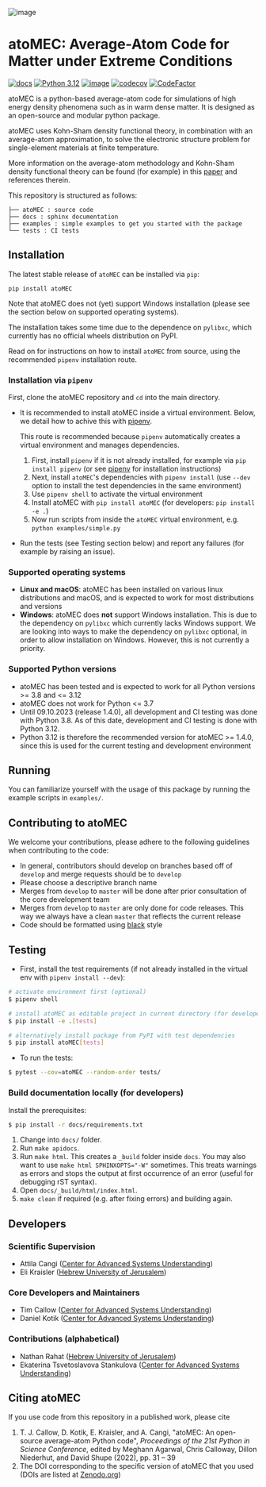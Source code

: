 ![image](https://github.com/atomec-project/atoMEC/blob/develop/docs/source/img/logos/atoMEC_horizontal2.png)

# atoMEC: Average-Atom Code for Matter under Extreme Conditions

[![docs](https://github.com/atomec-project/atoMEC/actions/workflows/gh-pages.yml/badge.svg)](https://github.com/atomec-project/atoMEC/actions/workflows/gh-pages.yml)
[![Python 3.12](https://img.shields.io/badge/python-3.12-blue.svg)](https://www.python.org/downloads/release/python-3100/)
[![image](https://img.shields.io/badge/License-BSD%203--Clause-blue.svg)](https://opensource.org/licenses/BSD-3-Clause)
[![codecov](https://codecov.io/gh/atomec-project/atoMEC/branch/develop/graph/badge.svg?token=V66CJJ3KPI)](https://codecov.io/gh/atomec-project/atoMEC)
[![CodeFactor](https://www.codefactor.io/repository/github/atomec-project/atomec/badge)](https://www.codefactor.io/repository/github/atomec-project/atomec)

atoMEC is a python-based average-atom code for simulations of high energy density phenomena such as in warm dense matter.
It is designed as an open-source and modular python package.

atoMEC uses Kohn-Sham density functional theory, in combination with an average-atom approximation,
to solve the electronic structure problem for single-element materials at finite temperature.

More information on the average-atom methodology and Kohn-Sham density functional theory can be found (for example) in this [paper](https://journals.aps.org/prresearch/abstract/10.1103/PhysRevResearch.4.023055) and references therein.

This repository is structured as follows:
```
├── atoMEC : source code
├── docs : sphinx documentation
├── examples : simple examples to get you started with the package
└── tests : CI tests
```


## Installation

The latest stable release of `atoMEC` can be installed via `pip`:

`pip install atoMEC`

Note that atoMEC does not (yet) support Windows installation (please see the section below on supported operating systems).

The installation takes some time due to the dependence on `pylibxc`, which currently has no official wheels distribution on PyPI.

Read on for instructions on how to install `atoMEC` from source, using the recommended `pipenv` installation route.

### Installation via `pipenv`

First, clone the atoMEC repository and ``cd`` into the main directory.

* It is recommended to install atoMEC inside a virtual environment. Below, we detail how to achive this with [pipenv](https://pypi.org/project/pipenv/).

  This route is recommended because `pipenv` automatically creates a virtual environment and manages dependencies.

  1. First, install `pipenv` if it is not already installed, for example via `pip install pipenv` (or see [pipenv](https://pypi.org/project/pipenv/) for installation instructions)
  2. Next, install `atoMEC`'s dependencies with `pipenv install` (use `--dev` option to install the test dependencies in the same environment)
  3. Use `pipenv shell` to activate the virtual environment
  4. Install atoMEC with `pip install atoMEC` (for developers: `pip install -e .`)
  5. Now run scripts from inside the `atoMEC` virtual environment, e.g. `python examples/simple.py`

* Run the tests (see Testing section below) and report any failures (for example by raising an issue).

### Supported operating systems

* **Linux and macOS**: atoMEC has been installed on various linux distributions and macOS, and is expected to work for most distributions and versions
* **Windows**: atoMEC does **not** support Windows installation. This is due to the dependency on `pylibxc` which currently lacks Windows support. We are looking into ways to make the dependency on `pylibxc` optional, in order to allow installation on Windows. However, this is not currently a priority.


### Supported Python versions

* atoMEC has been tested and is expected to work for all Python versions >= 3.8 and <= 3.12
* atoMEC does not work for Python <= 3.7
* Until 09.10.2023 (release 1.4.0), all development and CI testing was done with Python 3.8. As of this date, development and CI testing is done with Python 3.12.
* Python 3.12 is therefore the recommended version for atoMEC >= 1.4.0, since this is used for the current testing and development environment


## Running
You can familiarize yourself with the usage of this package by running the example scripts in `examples/`.

## Contributing to atoMEC
We welcome your contributions, please adhere to the following guidelines when contributing to the code:
* In general, contributors should develop on branches based off of `develop` and merge requests should be to `develop`
* Please choose a descriptive branch name
* Merges from `develop` to `master` will be done after prior consultation of the core development team
* Merges from `develop` to `master` are only done for code releases. This way we always have a clean `master` that reflects the current release
* Code should be formatted using [black](https://pypi.org/project/black/) style

## Testing
* First, install the test requirements (if not already installed in the virtual env with `pipenv install --dev`):
```sh
# activate environment first (optional)
$ pipenv shell

# install atoMEC as editable project in current directory (for developers)
$ pip install -e .[tests]

# alternatively install package from PyPI with test dependencies
$ pip install atoMEC[tests]
```

* To run the tests:
```sh
$ pytest --cov=atoMEC --random-order tests/
```

### Build documentation locally (for developers)

Install the prerequisites:
```sh
$ pip install -r docs/requirements.txt
```

1. Change into `docs/` folder.
2. Run `make apidocs`.
3. Run `make html`. This creates a `_build` folder inside `docs`. You may also want to use `make html SPHINXOPTS="-W"` sometimes. This treats warnings as errors and stops the output at first occurrence of an error (useful for debugging rST syntax).
4. Open `docs/_build/html/index.html`.
5. `make clean` if required (e.g. after fixing errors) and building again.

## Developers
### Scientific Supervision
- Attila Cangi ([Center for Advanced Systems Understanding](https://www.casus.science/))
- Eli Kraisler ([Hebrew University of Jerusalem](https://en.huji.ac.il/en))

### Core Developers and Maintainers
- Tim Callow ([Center for Advanced Systems Understanding](https://www.casus.science/))
- Daniel Kotik ([Center for Advanced Systems Understanding](https://www.casus.science/))

### Contributions (alphabetical)
- Nathan Rahat ([Hebrew University of Jerusalem](https://en.huji.ac.il/en))
- Ekaterina Tsvetoslavova Stankulova ([Center for Advanced Systems Understanding](https://www.casus.science/))

## Citing atoMEC
If you use code from this repository in a published work, please cite

1. T. J. Callow, D. Kotik, E. Kraisler, and A. Cangi, "atoMEC: An open-source average-atom Python code", _Proceedings of the 21st Python in Science Conference_, edited by Meghann Agarwal, Chris Calloway, Dillon Niederhut, and David Shupe (2022), pp. 31 – 39
2. The DOI corresponding to the specific version of atoMEC that you used (DOIs are listed at [Zenodo.org](https://doi.org/10.5281/zenodo.5205718))
